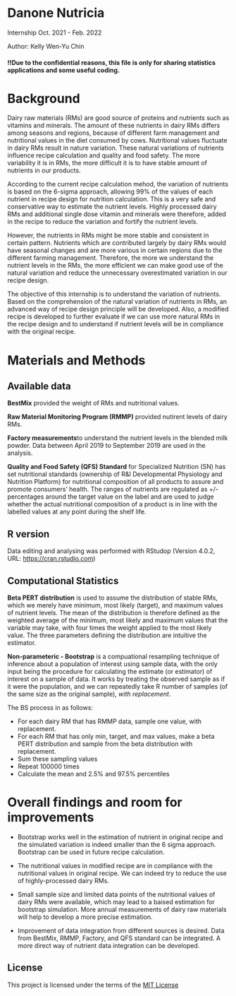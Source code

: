 # Danone Nutricia

Internship Oct. 2021 - Feb. 2022

Author: Kelly Wen-Yu Chin

#### ‼️Due to the confidential reasons, this file is only for sharing statistics applications and some useful coding.

# Background

Dairy raw materials (RMs) are good source of proteins and nutrients such as vitamins and minerals. The amount of these nutrients in dairy RMs differs among seasons and regions, because of different farm management and nutritional values in the diet consumed by cows. Nutritional values fluctuate in dairy RMs result in nature variation. These natural variations of nutrients influence recipe calculation and quality and food safety. The more variability it is in RMs, the more difficult it is to have stable amount of nutrients in our products.

According to the current recipe calculation mehod, the variation of nutrients is based on the 6-sigma approach, allowing 99% of the values of each nutrient in recipe design for nutrition calculation. This is a very safe and conservative way to estimate the nutrient levels. Highly processed dairy RMs and additional single dose vitamin and minerals were therefore, added in the recipe to reduce the variation and fortify the nutrient levels.

However, the nutrients in RMs might be more stable and consistent in certain pattern. Nutrients which are contributed largely by dairy RMs would have seasonal changes and are more various in certain regions due to the different farming management. Therefore, the more we understand the nutrient levels in the RMs, the more efficient we can make good use of the natural variation and reduce the unnecessary overestimated variation in our recipe design.

The objective of this internship is to understand the variation of nutrients. Based on the comprehension of the natural variation of nutrients in RMs, an advanced way of recipe design principle will be developed. Also, a modified recipe is developed to further evaluate if we can use more natural RMs in the recipe design and to understand if nutrient levels will be in compliance with the original recipe. 

# Materials and Methods

## Available data

**BestMix** provided the weight of RMs and nutritional values.

**Raw Material Monitoring Program (RMMP)** provided nutirent levels of dairy RMs.

**Factory measurements**to understand the nutrient levels in the blended milk powder. Data between April 2019 to September 2019 are used in the analysis.

**Quality and Food Safety (QFS) Standard** for Specialized Nutrition (SN) has set nutritional standards (ownership of R&I Developmental Physiology and Nutrition Platform) for nutritional composition of all products to assure and promote consumers’ health. The ranges of nutrients are regulated as +/- percentages around the target value on the label and are used to judge whether the actual nutritional composition of a product is in line with the labelled values at any point during the shelf life.

## R version

Data editing and analysing was performed with RStudop (Version 4.0.2, URL: https://cran.rstudio.com)

## Computational Statistics

**Beta PERT distribution** is used to assume the distribution of stable RMs, which we merely have minimum, most likely (target), and maximum values of nutrient levels. The mean of the distribution is therefore defined as the weighted average of the minimum, most likely and maximum values that the variable may take, with four times the weight applied to the most likely value. The three parameters defining the distribution are intuitive the estimator.

**Non-parameteric - Bootstrap** is a compuational resampling technique of inference about a population of interest using sample data, with the only input being the procedure for calculating the estimate (or estimator) of interest on a sample of data. It works by treating the observed sample as if it were the population, and we can repeatedly take R number of samples (of the same size as the original sample), *with replacement*. 

The BS process in as follows: 
  
* For each dairy RM that has RMMP data, sample one value, with replacement.
* For each RM that has only min, target, and max values, make a beta PERT distribution and sample from the beta distribution with replacement.
* Sum these sampling values
* Repeat 100000 times
* Calculate the mean and 2.5\% and 97.5\% percentiles

# Overall findings and room for improvements

* Bootstrap works well in the estimation of nutrient in original recipe and the simulated variation is indeed smaller than the 6 sigma approach. Bootstrap can be used in future recipe calculation.

* The nutritional values in modified recipe are in compliance with the nutritional values in original recipe. We can indeed try to reduce the use of highly-processed dairy RMs.

* Small sample size and limited data points of the nutritional values of dairy RMs were available, which may lead to a baised estimation for bootstrap simulation. More annual measurements of dairy raw materials will help to develop a more precise estimation.

* Improvement of data integration from different sources is desired. Data from BestMix, RMMP, Factory, and QFS standard can be integrated. A more direct way of nutrient data integration can be developed.

## License

This project is licensed under the terms of the [MIT License](/LICENSE.md)

